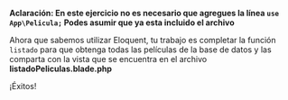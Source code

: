 **Aclaración: En este ejercicio no es necesario que agregues la línea `use App\Pelicula;` Podes asumir que ya esta incluido el archivo**

Ahora que sabemos utilizar Eloquent, tu trabajo es completar la función `listado` para que obtenga todas las películas de la base de datos y las comparta con la vista que se encuentra en el archivo **listadoPeliculas.blade.php**

¡Éxitos!